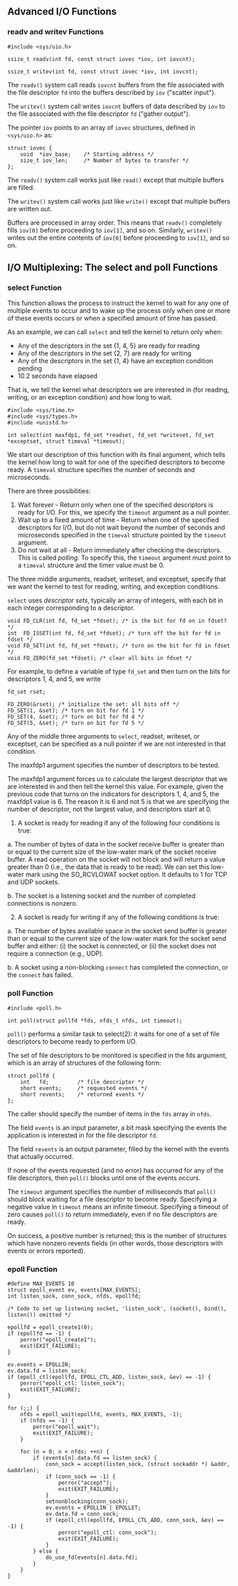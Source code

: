 ## Advanced I/O Functions
### readv and writev Functions
```
#include <sys/uio.h>

ssize_t readv(int fd, const struct iovec *iov, int iovcnt);

ssize_t writev(int fd, const struct iovec *iov, int iovcnt);
```

The `readv()` system call reads `iovcnt` buffers from the file associated with the file descriptor `fd` into the buffers described by `iov` ("scatter input").

The `writev()` system call writes `iovcnt` buffers of data described by `iov` to the file associated with the file descriptor `fd` ("gather output").

The  pointer  `iov`  points  to  an array of `iovec` structures, defined in `<sys/uio.h>` as:
```
struct iovec {
    void  *iov_base;    /* Starting address */
    size_t iov_len;     /* Number of bytes to transfer */
};
```
The `readv()` system call works just like `read()`  except  that  multiple buffers are filled.

The  `writev()` system call works just like `write()` except that multiple buffers are written out.

Buffers are processed in array order.  This  means that `readv()` completely fills `iov[0]` before proceeding to `iov[1]`, and so on. Similarly, `writev()` writes out the entire contents of `iov[0]` before proceeding to `iov[1]`, and so on.

## I/O Multiplexing: The select and poll Functions

### select Function
This function allows the process to instruct the kernel to wait for any one of multiple events to occur and to wake up the process only when one or more of these events occurs or when a specified amount of time has passed.

As an example, we can call `select` and tell the kernel to return only when:
- Any of the descriptors in the set {1, 4, 5} are ready for reading
- Any of the descriptors in the set {2, 7} are ready for writing
- Any of the descriptors in the set {1, 4} have an exception condition pending
- 10.2 seconds have elapsed

That is, we tell the kernel what descriptors we are interested in (for reading, writing, or an exception condition) and how long to wait.

```
#include <sys/time.h>
#include <sys/types.h>
#include <unistd.h>

int select(int maxfdp1, fd_set *readset, fd_set *writeset, fd_set *exceptset, struct timeval *timeout);
```
We start our description of this function with its final argument, which tells the kernel how long to wait for one of the specified descriptors to become ready. A `timeval` structure specifies the number of seconds and microseconds.

There are three possibilities:

1. Wait forever - Return only when one of the specified descriptors is ready for I/O. For this, we specify the `timeout` argument as a null pointer.
2. Wait up to a fixed amount of time - Return when one of the specified descriptors for I/O, but do not wait beyond the number of seconds and microseconds specified in the `timeval` structure pointed by the `timeout` argument.
3. Do not wait at all - Return immediately after checking the descriptors. This is called *polling*. To specify this, the `timeout` argument must point to a `timeval` structure and the timer value must be 0.

The three middle arguments, readset, writeset, and exceptset, specify that we want the kernel to test for reading, writing, and exception conditions.

`select` uses *descriptor sets*, typically an array of integers, with each bit in each integer corresponding to a descriptor.

```
void FD_CLR(int fd, fd_set *fdset); /* is the bit for fd on in fdset? */
int  FD_ISSET(int fd, fd_set *fdset); /* turn off the bit for fd in fdset */
void FD_SET(int fd, fd_set *fdset); /* turn on the bit for fd in fdset */
void FD_ZERO(fd_set *fdset); /* clear all bits in fdset */
```
For example, to define a variable of type `fd_set` and then turn on the bits for descriptors 1, 4, and 5, we write
```
fd_set rset;

FD_ZERO(&rset); /* initialize the set: all bits off */
FD_SET(1, &set); /* turn on bit for fd 1 */
FD_SET(4, &set); /* turn on bit for fd 4 */
FD_SET(5, &set); /* turn on bit for fd 5 */
```
Any of the middle three arguments to `select`, readset, writeset, or exceptset, can be specified as a null pointer if we are not interested in that condition.

The maxfdp1 argument specifies the number of descriptors to be tested.

The maxfdp1 argument forces us to calculate the largest descriptor that we are interested in and then tell the kernel this value. For example, given the previous code that turns on the indicators for descriptors 1, 4, and 5, the maxfdp1 value is 6. The reason it is 6 and not 5 is that we are specifying the number of descriptor, not the largest value, and descriptors start at 0.

1. A socket is ready for reading if any of the following four conditions is true:
  
  a. The number of bytes of data in the socket receive buffer is greater than or equal to the current size of the low-water mark of the socket receive buffer. A read operation on the socket will not block and will return a value greater than 0 (i.e., the data that is ready to be read). We can set this low-water mark using the SO_RCVLOWAT socket option. It defaults to 1 for TCP and UDP sockets.

  b. The socket is a listening socket and the number of completed connections is nonzero.

2. A socket is ready for writing if any of the following conditions is true:

  a. The number of bytes available space in the socket send buffer is greater than or equal to the current size of the low-water mark for the socket send buffer and either: (i) the socket is connected, or (ii) the socket does not require a connection (e.g., UDP).

  b. A socket using a non-blocking `connect` has completed the connection, or the `connect` has failed.

### poll Function

```
#include <poll.h>

int poll(struct pollfd *fds, nfds_t nfds, int timeout);
```
`poll()` performs a similar task to select(2): it waits for one of a set of file descriptors to become ready to perform I/O.

The set of file descriptors to be monitored is specified in the fds argument, which is an array of structures of the following form:
```
struct pollfd {
	int   fd;         /* file descriptor */
	short events;     /* requested events */
	short revents;    /* returned events */
};
```
The caller should specify the number of items in the `fds` array in `nfds`.

The field `events` is an input parameter, a bit mask specifying the events the application is interested in for the file descriptor `fd`.

The field `revents` is an output parameter, filled by the kernel with the events that actually occurred.

If none of the events requested (and no error) has occurred for any of the file descriptors, then `poll()` blocks until one of the events occurs.

The `timeout` argument specifies the number of milliseconds that `poll()` should block waiting for a file descriptor to become ready. Specifying a negative value in `timeout` means an infinite timeout. Specifying a timeout of zero causes `poll()` to return immediately, even if no file descriptors are ready.

On success, a positive number is returned; this is the number of structures which have nonzero revents fields (in other words, those descriptors with events or errors reported).

### epoll Function
```
#define MAX_EVENTS 10
struct epoll_event ev, events[MAX_EVENTS];
int listen_sock, conn_sock, nfds, epollfd;

/* Code to set up listening socket, 'listen_sock', (socket(), bind(), listen()) omitted */

epollfd = epoll_create1(0);
if (epollfd == -1) {
    perror("epoll_create1");
    exit(EXIT_FAILURE);
}

ev.events = EPOLLIN;
ev.data.fd = listen_sock;
if (epoll_ctl(epollfd, EPOLL_CTL_ADD, listen_sock, &ev) == -1) {
    perror("epoll_ctl: listen_sock");
    exit(EXIT_FAILURE);
}

for (;;) {
    nfds = epoll_wait(epollfd, events, MAX_EVENTS, -1);
    if (nfds == -1) {
        perror("epoll_wait");
        exit(EXIT_FAILURE);
    }

    for (n = 0; n < nfds; ++n) {
        if (events[n].data.fd == listen_sock) {
            conn_sock = accept(listen_sock, (struct sockaddr *) &addr, &addrlen);
            if (conn_sock == -1) {
                perror("accept");
                exit(EXIT_FAILURE);
            }
            setnonblocking(conn_sock);
            ev.events = EPOLLIN | EPOLLET;
            ev.data.fd = conn_sock;
            if (epoll_ctl(epollfd, EPOLL_CTL_ADD, conn_sock, &ev) == -1) {
                perror("epoll_ctl: conn_sock");
                exit(EXIT_FAILURE);
            }
        } else {
            do_use_fd(events[n].data.fd);
        }
    }
}
```
